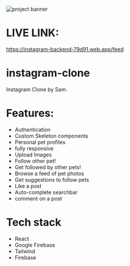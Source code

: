 ![project banner](https://i.imgur.com/izgK19W.png)

# LIVE LINK:

https://instagram-backend-79d91.web.app/feed

# instagram-clone

Instagram Clone by Sam.

# Features:

* Authentication 
* Custom Skeleton components
* Personal pet profiles
* fully responsive 
* Upload Images 
* Follow other pet!
* Get followed by other pets!
* Browse a feed of pet photos
* Get suggestions to follow pets
* Like a post
* Auto-complete searchbar
* comment on a post


# Tech stack
* React
* Google Firebase
* Tailwind
* Firebase

